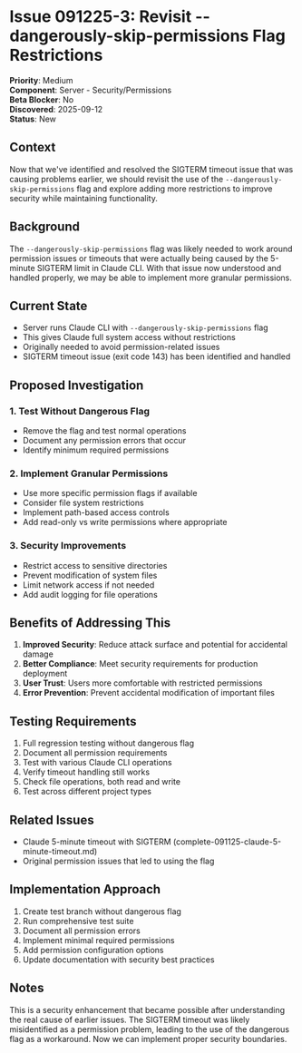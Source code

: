 # Issue 091225-3: Revisit --dangerously-skip-permissions Flag Restrictions

**Priority**: Medium  
**Component**: Server - Security/Permissions  
**Beta Blocker**: No  
**Discovered**: 2025-09-12  
**Status**: New  

## Context

Now that we've identified and resolved the SIGTERM timeout issue that was causing problems earlier, we should revisit the use of the `--dangerously-skip-permissions` flag and explore adding more restrictions to improve security while maintaining functionality.

## Background

The `--dangerously-skip-permissions` flag was likely needed to work around permission issues or timeouts that were actually being caused by the 5-minute SIGTERM limit in Claude CLI. With that issue now understood and handled properly, we may be able to implement more granular permissions.

## Current State

- Server runs Claude CLI with `--dangerously-skip-permissions` flag
- This gives Claude full system access without restrictions
- Originally needed to avoid permission-related issues
- SIGTERM timeout issue (exit code 143) has been identified and handled

## Proposed Investigation

### 1. Test Without Dangerous Flag
- Remove the flag and test normal operations
- Document any permission errors that occur
- Identify minimum required permissions

### 2. Implement Granular Permissions
- Use more specific permission flags if available
- Consider file system restrictions
- Implement path-based access controls
- Add read-only vs write permissions where appropriate

### 3. Security Improvements
- Restrict access to sensitive directories
- Prevent modification of system files
- Limit network access if not needed
- Add audit logging for file operations

## Benefits of Addressing This

1. **Improved Security**: Reduce attack surface and potential for accidental damage
2. **Better Compliance**: Meet security requirements for production deployment
3. **User Trust**: Users more comfortable with restricted permissions
4. **Error Prevention**: Prevent accidental modification of important files

## Testing Requirements

1. Full regression testing without dangerous flag
2. Document all permission requirements
3. Test with various Claude CLI operations
4. Verify timeout handling still works
5. Check file operations, both read and write
6. Test across different project types

## Related Issues

- Claude 5-minute timeout with SIGTERM (complete-091125-claude-5-minute-timeout.md)
- Original permission issues that led to using the flag

## Implementation Approach

1. Create test branch without dangerous flag
2. Run comprehensive test suite
3. Document all permission errors
4. Implement minimal required permissions
5. Add permission configuration options
6. Update documentation with security best practices

## Notes

This is a security enhancement that became possible after understanding the real cause of earlier issues. The SIGTERM timeout was likely misidentified as a permission problem, leading to the use of the dangerous flag as a workaround. Now we can implement proper security boundaries.